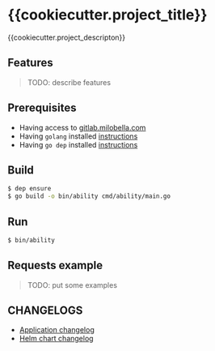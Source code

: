 # {{cookiecutter.project_title}}
{{cookiecutter.project_descripton}}

## Features
>
> TODO: describe features
>

## Prerequisites

- Having access to [gitlab.milobella.com](https://gitlab.milobella.com/milobella)
- Having ``golang`` installed [instructions](https://golang.org/doc/install)
- Having ``go dep`` installed [instructions](https://golang.github.io/dep/docs/installation.html)

## Build

```bash
$ dep ensure
$ go build -o bin/ability cmd/ability/main.go
```

## Run

```bash
$ bin/ability
```

## Requests example

>
> TODO: put some examples
>

## CHANGELOGS
- [Application changelog](./CHANGELOG.md)
- [Helm chart changelog](./helm/ability-cinema/CHANGELOG.md)